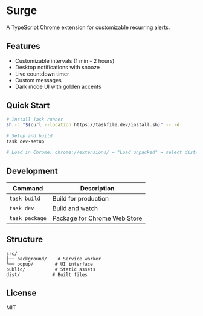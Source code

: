 # Surge

A TypeScript Chrome extension for customizable recurring alerts.

## Features

- Customizable intervals (1 min - 2 hours)
- Desktop notifications with snooze
- Live countdown timer
- Custom messages
- Dark mode UI with golden accents

## Quick Start

```bash
# Install Task runner
sh -c "$(curl --location https://taskfile.dev/install.sh)" -- -d

# Setup and build
task dev-setup

# Load in Chrome: chrome://extensions/ → "Load unpacked" → select dist/ folder
```

## Development

| Command | Description |
|---------|-------------|
| `task build` | Build for production |
| `task dev` | Build and watch |
| `task package` | Package for Chrome Web Store |

## Structure

```
src/
├── background/    # Service worker
└── popup/        # UI interface
public/           # Static assets
dist/            # Built files
```

## License

MIT